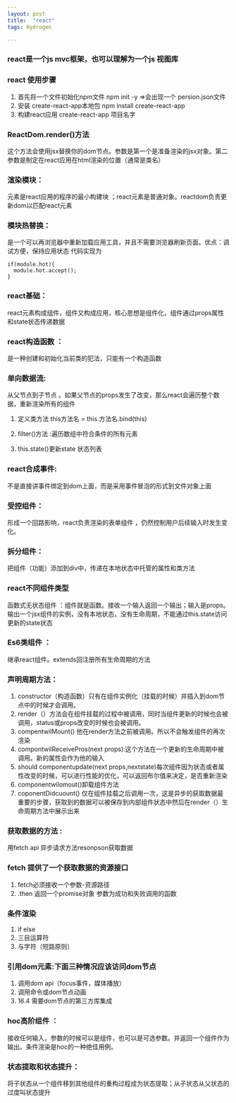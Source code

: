 ```yaml
---
layout: post
title:  "react"
tags: Hydrogen

---
```


### react是一个js mvc框架，也可以理解为一个js 视图库

 

###  react 使用步骤

1. 首先将一个文件初始化npm文件 npm  init -y =>会出现一个           persion.json文件
2. 安装 create-react-app本地包  npm install  create-react-app
3. 构建react应用 create-react-app 项目名字



###  ReactDom.render()方法  

这个方法会使用jsx替换你的dom节点。参数是第一个是准备渲染的jsx对象。第二参数是制定在react应用在html渲染的位置（通常是类名）



### 渲染模块：

元素是react应用的程序的最小构建块 ；react元素是普通对象。reactdom负责更新dom以匹配react元素

### 模块热替换：

是一个可以再浏览器中重新加载应用工具，并且不需要浏览器刷新页面。优点：调试方便，保持应用状态 代码实现为

```
if(module.hot){
  module.hot.accept();
}
```



### react基础：

react元素构成组件，组件又构成应用，核心思想是组件化，组件通过props属性和state状态传递数据

### react构造函数 ：

是一种创建和初始化当前类的犯法，只能有一个构造函数

### 单向数据流:

 从父节点到子节点 。如果父节点的props发生了改变，那么react会遍历整个数据，重新渲染所有的组件

1. 定义类方法  this方法名  = this.方法名.bind(this)

2.  filter()方法 :遍历数组中符合条件的所有元素

3.  this.state()更新state 状态列表

   

### react合成事件:

 不是直接讲事件绑定到dom上面，而是采用事件冒泡的形式到文件对象上面

### 受控组件：

形成一个回路影响，react负责渲染的表单组件 ，仍然控制用户后续输入时发生变化。

### 拆分组件：

把组件（功能）添加到div中，传递在本地状态中托管的属性和类方法



### react不同组件类型

函数式无状态组件 ：组件就是函数。接收一个输入返回一个输出；输入是props。输出一个jsx组件的实例，没有本地状态，没有生命周期，不能通过this.state访问更新的state状态



###  Es6类组件 ：

继承react组件。extends回注册所有生命周期的方法

### 声明周期方法：

1.  constructor（构造函数）只有在组件实例化（挂载的时候）并插入到dom节点中的时候才会调用。
2.  render（）方法会在组件挂载的过程中被调用，同时当组件更新的时候也会被调用，status或props改变的时候也会被调用。
3. compentwilMount() 他在render方法之前被调用。所以不会触发组件的再次渲染
4.  compontwilReceivePros(next props):这个方法在一个更新的生命周期中被调用。新的属性会作为他的输入
5. should componentupdate(next props,nextstate)每次组件因为状态或者属性改变的时候，可以进行性能的优化，可以返回布尔值来决定，是否重新渲染
6.  componentwilomout()卸载组件方法
7. coponentDidcuount() 仅在组件挂载之后调用一次，这是异步的获取数据最重要的步骤，获取到的数据可以被保存到内部组件状态中然后在render（）生命周期方法中展示出来



### 获取数据的方法 :

用fetch api 异步请求方法resonpson获取数据

### fetch 提供了一个获取数据的资源接口

1.  fetch必须接收一个参数-资源路径 
2. .then 返回一个promise对象 参数为成功和失败调用的函数 

### 条件渲染

1.  if else
2.  三目运算符
3. 与字符（短路原则）

### 引用dom元素:下面三种情况应该访问dom节点

1. 调用dom api（focus事件，媒体播放）
2.  调用命令或dom节点动画
3. 16.4 需要dom节点的第三方库集成

### hoc高阶组件 ：

接收任何输入，参数的时候可以是组件，也可以是可选参数。并返回一个组件作为输出。条件渲染是hoc的一种绝佳用例。

### 状态提取和状态提升：

将子状态从一个组件移到其他组件的重构过程成为状态提取；从子状态从父状态的过度叫状态提升

#### #### 

[jekyll-docs]: https://jekyllrb.com/docs/home
[jekyll-gh]:   https://github.com/jekyll/jekyll
[jekyll-talk]: https://talk.jekyllrb.com/
